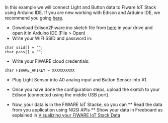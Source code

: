 In this example we will connect Light and Button data to Fiware IoT Stack using Arduino IDE. If you are new working with Edison and Arduino IDE, we recommend you going [here](https://software.intel.com/es-es/get-started-arduino-install).
* Download Edison2Fiware.ino sketch file from [here](http://github.com/fiware-edison/arduino) in your drive and open it in Arduino IDE (File > Open)
* Write your WIFI SSID and password in:
```
char ssid[] = "";
char pass[] = "";
```
* Write your FIWARE cloud credentials:
```
char FIWARE_APIKEY = XXXXXXXXXX
```
* Plug Light Sensor into A0 analog input and Button Sensor into A1. 
* Once you have done the configuration steps, upload the sketch to your Edison (connected using the middle USB port). 

* Now, your data is in the FIWARE IoT Stacke, so you can
** Read the data from you application using NGSI APIs
** Show your data in Freeboard as explained in [Visualizing your FiWARE IoT Stack Data](https://github.com/telefonicaid/fiware-edison/blob/develop/README.md#accesing-your-fiware-iot-stack-data)

